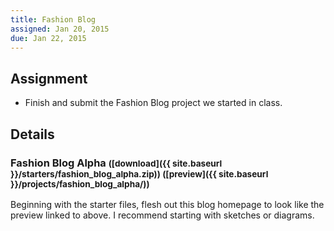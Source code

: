 ```yaml
---
title: Fashion Blog
assigned: Jan 20, 2015
due: Jan 22, 2015
---
```


Assignment
----------

* Finish and submit the Fashion Blog project we started in class.


Details
-------

### Fashion Blog Alpha <small>([download]({{ site.baseurl }}/starters/fashion_blog_alpha.zip)) ([preview]({{ site.baseurl }}/projects/fashion_blog_alpha/))</small>

Beginning with the starter files, flesh out this blog homepage to look like the preview linked to above. I recommend starting with sketches or diagrams.
